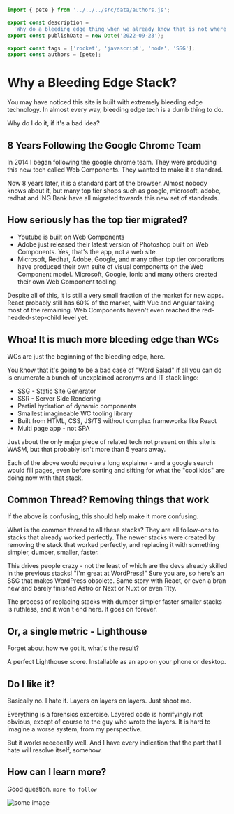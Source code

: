 ```js server

import { pete } from '../../../src/data/authors.js';

export const description =
  'Why do a bleeding edge thing when we already know that is not where the jobs are?';
export const publishDate = new Date('2022-09-23');

export const tags = ['rocket', 'javascript', 'node', 'SSG'];
export const authors = [pete];
```

# Why a Bleeding Edge Stack?

You may have noticed this site is built with extremely bleeding edge technology. In almost every way, bleeding edge tech is a dumb thing to do.

Why do I do it, if it's a bad idea?

## 8 Years Following the Google Chrome Team

In 2014 I began following the google chrome team. They were producing this new tech called Web Components. They wanted to make it a standard.

Now 8 years later, it is a standard part of the browser. Almost nobody knows about it, but many top tier shops such as google, microsoft, adobe, redhat and ING Bank have all migrated towards this new set of standards.

## How seriously has the top tier migrated?

- Youtube is built on Web Components
- Adobe just released their latest version of Photoshop built on Web Components. Yes, that's the app, not a web site.
- Microsoft, Redhat, Adobe, Google, and many other top tier corporations have produced their own suite of visual components on the Web Component model. Microsoft, Google, Ionic and many others created their own Web Component tooling.

Despite all of this, it is still a very small fraction of the market for new apps. React probably still has 60% of the market, with Vue and Angular taking most of the remaining. Web Components haven't even reached the red-headed-step-child level yet.

## Whoa! It is much more bleeding edge than WCs

WCs are just the beginning of the bleeding edge, here.

You know that it's going to be a bad case of "Word Salad" if all you can do is enumerate a bunch of unexplained acronyms and IT stack lingo: 

- SSG - Static Site Generator
- SSR - Server Side Rendering
- Partial hydration of dynamic components
- Smallest imagineable WC tooling library
- Built from HTML, CSS, JS/TS without complex frameworks like React
- Multi page app - not SPA

Just about the only major piece of related tech not present on this site is WASM, but that probably isn't more than 5 years away.

Each of the above would require a long explainer - and a google search would fill pages, even before sorting and sifting for what the "cool kids" are doing now with that stack.

## Common Thread? Removing things that work

If the above is confusing, this should help make it more confusing.

What is the common thread to all these stacks? They are all follow-ons to stacks that already worked perfectly. The newer stacks were created by removing the stack that worked perfectly, and replacing it with something simpler, dumber, smaller, faster.

This drives people crazy - not the least of which are the devs already skilled in the previous stacks! "I'm great at WordPress!" Sure you are, so here's an SSG that makes WordPress obsolete. Same story with React, or even a bran new and barely finished Astro or Next or Nuxt or even 11ty.

The process of replacing stacks with dumber simpler faster smaller stacks is ruthless, and it won't end here. It goes on forever.

## Or, a single metric - Lighthouse

Forget about how we got it, what's the result?

A perfect Lighthouse score. Installable as an app on your phone or desktop.

## Do I like it?

Basically no. I hate it. Layers on layers on layers. Just shoot me.

Everything is a forensics excercise. Layered code is horrifyingly not obvious, except of course to the guy who wrote the layers. It is hard to imagine a worse system, from my perspective.

But it works reeeeeally well. And I have every indication that the part that I hate will resolve itself, somehow.



## How can I learn more?

Good question. `more to follow`

![some image](./intro.png)

